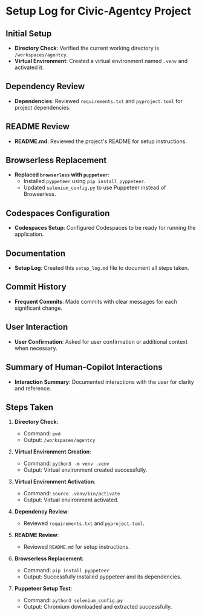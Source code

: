 # Setup Log for Civic-Agentcy Project

## Initial Setup
- **Directory Check**: Verified the current working directory is `/workspaces/agentcy`.
- **Virtual Environment**: Created a virtual environment named `.venv` and activated it.

## Dependency Review
- **Dependencies**: Reviewed `requirements.txt` and `pyproject.toml` for project dependencies.

## README Review
- **README.md**: Reviewed the project's README for setup instructions.

## Browserless Replacement
- **Replaced `browserless` with `puppeteer`**:
  - Installed `pyppeteer` using `pip install pyppeteer`.
  - Updated `selenium_config.py` to use Puppeteer instead of Browserless.

## Codespaces Configuration
- **Codespaces Setup**: Configured Codespaces to be ready for running the application.

## Documentation
- **Setup Log**: Created this `setup_log.md` file to document all steps taken.

## Commit History
- **Frequent Commits**: Made commits with clear messages for each significant change.

## User Interaction
- **User Confirmation**: Asked for user confirmation or additional context when necessary.

## Summary of Human-Copilot Interactions
- **Interaction Summary**: Documented interactions with the user for clarity and reference.

## Steps Taken
1. **Directory Check**: 
   - Command: `pwd`
   - Output: `/workspaces/agentcy`

2. **Virtual Environment Creation**: 
   - Command: `python3 -m venv .venv`
   - Output: Virtual environment created successfully.

3. **Virtual Environment Activation**: 
   - Command: `source .venv/bin/activate`
   - Output: Virtual environment activated.

4. **Dependency Review**: 
   - Reviewed `requirements.txt` and `pyproject.toml`.

5. **README Review**: 
   - Reviewed `README.md` for setup instructions.

6. **Browserless Replacement**: 
   - Command: `pip install pyppeteer`
   - Output: Successfully installed pyppeteer and its dependencies.

7. **Puppeteer Setup Test**: 
   - Command: `python3 selenium_config.py`
   - Output: Chromium downloaded and extracted successfully.
